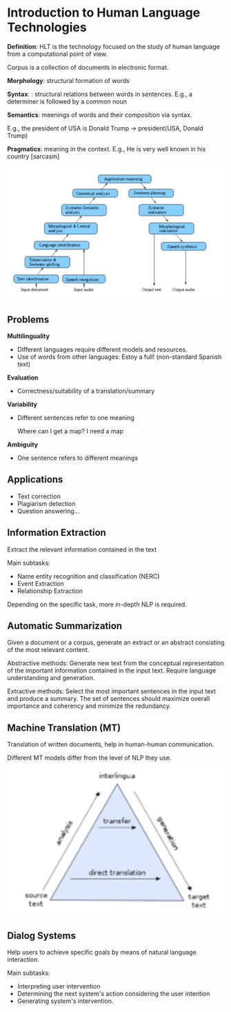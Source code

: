 # Introduction to Human Language Technologies



**Definition**: HLT is the technology focused on the study of human language from a computational point of view.

Corpus is a collection of documents in electronic format. 

**Morphology**: structural formation of words

**Syntax**: : structural relations between words in sentences. E.g., a determiner is followed by a common noun

**Semantics**: meenings of words and their composition via syntax.

E.g., the president of USA is Donald Trump → president(USA, Donald Trump)

**Pragmatics**: meaning in the context. E.g., He is very well known in his country [sarcasm]

![](Img/w1/diagrama.jpg)

## Problems

**Multilinguality** 

* Different languages require different models and resources.
* Use of words from other languages:  Estoy a full! (non-standard Spanish text)

**Evaluation**

*  Correctness/suitability of a translation/summary

**Variability** 

* Different sentences refer to one meaning

  Where can I get a map? I need a map

**Ambiguity**

* One sentence refers to different meanings

## Applications

* Text correction
* Plagiarism detection
* Question answering...

## Information Extraction

Extract the relevant information contained in the text

Main subtasks:

* Name entity recognition and classification (NERC)
* Event Extraction
* Relationship Extraction

Depending on the specific task, more in-depth NLP is required. 



## Automatic Summarization

Given a document or a corpus, generate an extract or an abstract consisting of the most relevant content.

Abstractive methods: Generate new text from the conceptual representation of the important information contained in the input text. Require language understanding and generation.

Extractive methods: Select the most important sentences in the input text and produce a summary. The set of sentences should maximize overall importance and coherency and minimize the redundancy.

## Machine Translation (MT)

Translation of written documents, help in human-human communication.

Different MT models differ from the level of NLP they use.

![](Img/w1/mt.jpg)

## Dialog Systems

Help users to achieve specific goals by means of natural language interaction.

Main subtasks:

* Interpreting user intervention
* Determining the next system's action considering the user intention
* Generating system's intervention. 